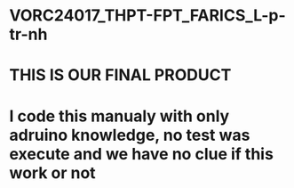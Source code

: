 # VORC24017_THPT-FPT_FARICS_L-p-tr-nh
# THIS IS OUR FINAL PRODUCT
# I code this manualy with only adruino knowledge, no test was execute and we have no clue if this work or not 
